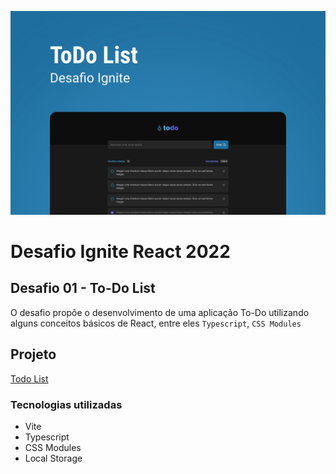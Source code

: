 ![Capa](src/assets/md_capa.jpg)

# **Desafio Ignite React 2022**

## **Desafio 01 - To-Do List**

O desafio propõe o desenvolvimento de uma aplicação To-Do utilizando alguns conceitos básicos de React, entre eles `Typescript`, `CSS Modules`

## Projeto

<a href="https://ignite-reactjs-desafio-01-one.vercel.app/">Todo List</a>

### Tecnologias utilizadas

- Vite
- Typescript
- CSS Modules
- Local Storage
